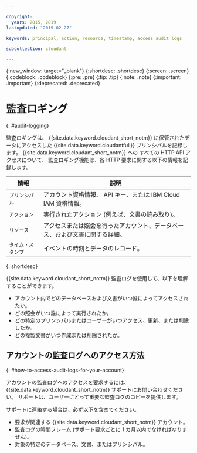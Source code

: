 ```yaml
---

copyright:
  years: 2015, 2019
lastupdated: "2019-02-27"

keywords: principal, action, resource, timestamp, access audit logs

subcollection: cloudant

---
```


{:new_window: target="_blank"}
{:shortdesc: .shortdesc}
{:screen: .screen}
{:codeblock: .codeblock}
{:pre: .pre}
{:tip: .tip}
{:note: .note}
{:important: .important}
{:deprecated: .deprecated}

<!-- Acrolinx: 2017-05-10 -->

# 監査ロギング
{: #audit-logging}

監査ロギングは、
{{site.data.keyword.cloudant_short_notm}} に保管されたデータにアクセスした {{site.data.keyword.cloudantfull}} プリンシパルを記録します。 {{site.data.keyword.cloudant_short_notm}} への
すべての HTTP API アクセスについて、
監査ロギング機能は、各 HTTP 要求に関する以下の情報を記録します。

情報 | 説明
------------|------------
`プリンシパル` | アカウント資格情報、 API キー、または IBM Cloud IAM 資格情報。
`アクション` | 実行されたアクション (例えば、文書の読み取り)。
`リソース` | アクセスまたは照会を行ったアカウント、データベース、および文書に関する詳細。
`タイム・スタンプ` | イベントの時刻とデータのレコード。 
{: shortdesc}

{{site.data.keyword.cloudant_short_notm}} 監査ログを使用して、以下を理解することができます。

- アカウント内でどのデータベースおよび文書がいつ誰によってアクセスされたか。
- どの照会がいつ誰によって実行されたか。
- どの特定のプリンシパルまたはユーザーがいつアクセス、更新、または削除したか。
- どの複製文書がいつ作成または削除されたか。


## アカウントの監査ログへのアクセス方法
{: #how-to-access-audit-logs-for-your-account}

アカウントの監査ログへのアクセスを要求するには、
{{site.data.keyword.cloudant_short_notm}} サポートにお問い合わせください。 サポートは、ユーザーにとって重要な監査ログのコピーを提供します。

サポートに連絡する場合は、必ず以下を含めてください。

- 要求が関連する {{site.data.keyword.cloudant_short_notm}} アカウント。
- 監査ログの時間フレーム (サポート要求ごとに 1 カ月以内でなければなりません)。
- 対象の特定のデータベース、文書、またはプリンシパル。
